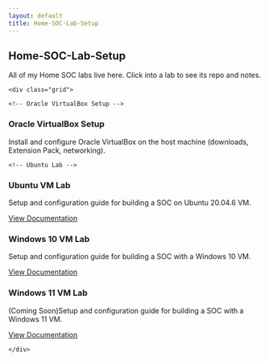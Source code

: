 ```yaml
---
layout: default
title: Home-SOC-Lab-Setup
---
```


<section class="section">
  <div class="container">
    <h2>Home-SOC-Lab-Setup</h2>
    <p>All of my Home SOC labs live here. Click into a lab to see its repo and notes.</p>

    <div class="grid">

    <!-- Oracle VirtualBox Setup -->
<article class="card">
  <div class="body">
    <h3>Oracle VirtualBox Setup</h3>
    <p>Install and configure Oracle VirtualBox on the host machine (downloads, Extension Pack, networking).</p>
    <div class="actions">
      <!--<a class="btn btn-primary" href="/projects/oracle-virtualbox-setup.html">View Documentation</a>-->
    </div>
  </div>
</article>

    <!-- Ubuntu Lab -->
<article class="card">
  <div class="body">
    <h3>Ubuntu VM Lab</h3>
    <p>Setup and configuration guide for building a SOC on Ubuntu 20.04.6 VM.</p>
    <div class="actions">
      <a class="btn btn-primary" href="/projects/ubuntu-lab.html">View Documentation</a>
    </div>
  </div>
</article>

<!-- Windows 10 Lab -->
<article class="card">
  <div class="body">
    <h3>Windows 10 VM Lab</h3>
    <p>Setup and configuration guide for building a SOC with a Windows 10 VM.</p>
    <div class="actions">
      <a class="btn btn-primary" href="/projects/windows10-lab.html">View Documentation</a>
    </div>
  </div>
</article>


  <!-- Windows 11 Lab -->
  <article class="card">
        <div class="body">
          <h3>Windows 11 VM Lab</h3>
          <p>(Coming Soon)Setup and configuration guide for building a SOC with a Windows 11 VM.</p>
          <div class="actions">
            <a class="btn btn-primary" href="windows11-lab.html">View Documentation</a>
          </div>
        </div>
      </article>
      

    </div>
  </div>
</section>
